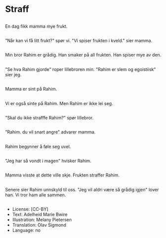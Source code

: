 # Straff

##
En dag fikk mamma mye frukt.

##
"Når kan vi få litt frukt?" spør vi. "Vi spiser frukten i kveld." sier mamma.

##
Min bror Rahim er grådig. Han smaker på all frukten. Han spiser mye av den.

##
"Se hva Rahim gjorde" roper lillebroren min. "Rahim er slem og egoistiisk" sier jeg.

##
Mamma er sint på Rahim.

##
Vi er også sinte på Rahim. Men Rahim er ikke lei seg.

##
"Skal du ikke strafffe Rahim?" spør lillebror.

##
"Rahim. du vil snart angre" advarer mamma.

##
Rahim begynner å føle seg uvel.

##
"Jeg har så vondt i magen" hvisker Rahim.

##
Mamma visste at dette ville skje. Frukten straffer Rahim.

##
Senere sier Rahim unnskyld til oss. "Jeg vil aldri være så grådig igjen" lover han. Vi tror ham alle sammen.

##
* License: [CC-BY]
* Text: Adelheid Marie Bwire
* Illustration: Melany Pietersen
* Translation: Olav Sigmond
* Language: no
